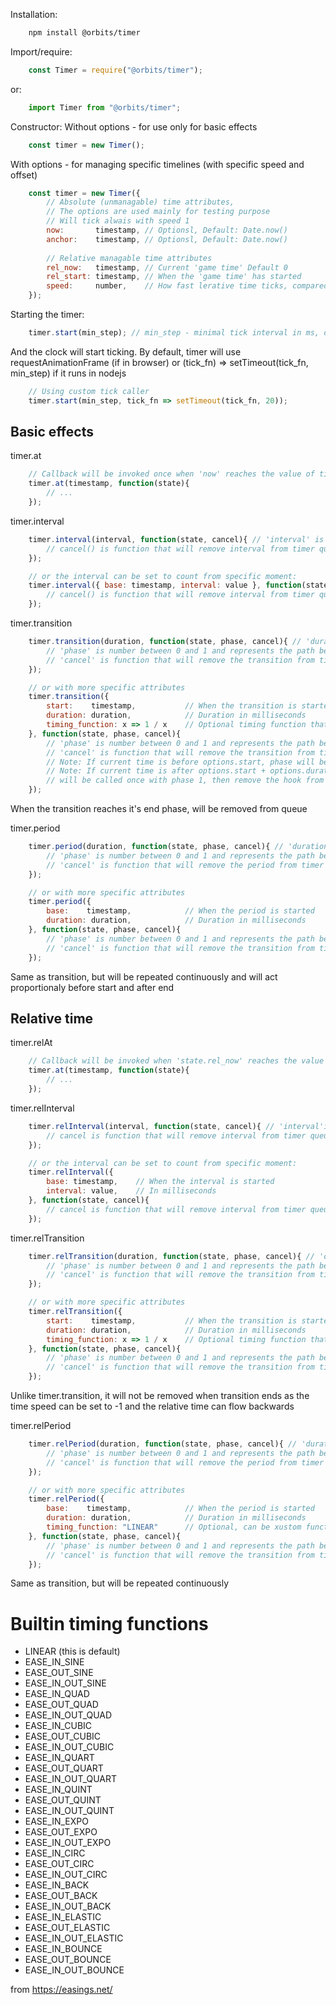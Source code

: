 
Installation:
```bash
	npm install @orbits/timer
```



Import/require:
```javascript
	const Timer = require("@orbits/timer");
```
or:
```javascript
	import Timer from "@orbits/timer";
```


Constructor:
Without options - for use only for basic effects
```javascript
	const timer = new Timer();
```


With options - for managing specific timelines (with specific speed and offset)
```javascript
	const timer = new Timer({
		// Absolute (unmanagable) time attributes,
		// The options are used mainly for testing purpose
		// Will tick alwais with speed 1
		now:       timestamp, // Optionsl, Default: Date.now()
		anchor:    timestamp, // Optionsl, Default: Date.now()
		
		// Relative managable time attributes
		rel_now:   timestamp, // Current 'game time' Default 0
		rel_start: timestamp, // When the 'game time' has started
		speed:     number,    // How fast lerative time ticks, compared to absolute time
	});
```


Starting the timer:
```javascript
	timer.start(min_step); // min_step - minimal tick interval in ms, default - 40
```
And the clock will start ticking.
By default, timer will use requestAnimationFrame (if in browser)
or (tick_fn) => setTimeout(tick_fn, min_step) if it runs in nodejs

```javascript
	// Using custom tick caller
	timer.start(min_step, tick_fn => setTimeout(tick_fn, 20));
```



## Basic effects
timer.at
```javascript
	// Callback will be invoked once when 'now' reaches the value of timestamp
	timer.at(timestamp, function(state){
		// ...
	});
```

timer.interval
```javascript
	timer.interval(interval, function(state, cancel){ // 'interval' is in milliseconds
		// cancel() is function that will remove interval from timer queue
	});

	// or the interval can be set to count from specific moment:
	timer.interval({ base: timestamp, interval: value }, function(state, cancel){ // 'value'is in milliseconds
		// cancel() is function that will remove interval from timer queue
	});
```




timer.transition
```javascript
	timer.transition(duration, function(state, phase, cancel){ // 'duration'is in milliseconds
		// 'phase' is number between 0 and 1 and represents the path between begin and end of the transition
		// 'cancel' is function that will remove the transition from timer queue
	});

	// or with more specific attributes 
	timer.transition({
		start:    timestamp,           // When the transition is started
		duration: duration,            // Duration in milliseconds
		timing_function: x => 1 / x    // Optional timing function that will modify value of phase
	}, function(state, phase, cancel){
		// 'phase' is number between 0 and 1 and represents the path between begin and end of the transition
		// 'cancel' is function that will remove the transition from timer queue
		// Note: If current time is before options.start, phase will be always 0
		// Note: If current time is after options.start + options.duration,
		// will be called once with phase 1, then remove the hook from queue
	});
```
When the transition reaches it's end phase, will be removed from queue


timer.period
```javascript
	timer.period(duration, function(state, phase, cancel){ // 'duration'is in milliseconds
		// 'phase' is number between 0 and 1 and represents the path between begin and end of the transition
		// 'cancel' is function that will remove the period from timer queue
	});

	// or with more specific attributes 
	timer.period({
		base:    timestamp,            // When the period is started
		duration: duration,            // Duration in milliseconds
	}, function(state, phase, cancel){
		// 'phase' is number between 0 and 1 and represents the path between begin and end of the transition
		// 'cancel' is function that will remove the transition from timer queue
	});
```
Same as transition, but will be repeated continuously and will act proportionaly 
before start and after end




## Relative time

timer.relAt
```javascript
	// Callback will be invoked when 'state.rel_now' reaches the value of timestamp
	timer.at(timestamp, function(state){
		// ...
	});
```


timer.relInterval
```javascript
	timer.relInterval(interval, function(state, cancel){ // 'interval'is in milliseconds
		// cancel is function that will remove interval from timer queue
	});

	// or the interval can be set to count from specific moment:
	timer.relInterval({
		base: timestamp,	// When the interval is started
		interval: value,    // In milliseconds
	}, function(state, cancel){
		// cancel is function that will remove interval from timer queue
	});
```


timer.relTransition
```javascript
	timer.relTransition(duration, function(state, phase, cancel){ // 'duration'is in milliseconds
		// 'phase' is number between 0 and 1 and represents the path between begin and end of the transition
		// 'cancel' is function that will remove the transition from timer queue
	});

	// or with more specific attributes 
	timer.relTransition({
		start:    timestamp,           // When the transition is started, default is current rel_now
		duration: duration,            // Duration in milliseconds
		timing_function: x => 1 / x    // Optional timing function that will modify value of phase or name of one of built-in functions
	}, function(state, phase, cancel){
		// 'phase' is number between 0 and 1 and represents the path between begin and end of the transition
		// 'cancel' is function that will remove the transition from timer queue
	});
```
Unlike timer.transition, it will not be removed when transition ends as the time speed 
can be set to -1 and the relative time can flow backwards


timer.relPeriod
```javascript
	timer.relPeriod(duration, function(state, phase, cancel){ // 'duration'is in milliseconds
		// 'phase' is number between 0 and 1 and represents the path between begin and end of the transition
		// 'cancel' is function that will remove the period from timer queue
	});

	// or with more specific attributes 
	timer.relPeriod({
		base:    timestamp,            // When the period is started
		duration: duration,            // Duration in milliseconds
		timing_function: "LINEAR"      // Optional, can be xustom function, default 'LINEAR'
	}, function(state, phase, cancel){
		// 'phase' is number between 0 and 1 and represents the path between begin and end of the transition
		// 'cancel' is function that will remove the transition from timer queue
	});
```
Same as transition, but will be repeated continuously


# Builtin timing functions
 - LINEAR (this is default)
 - EASE_IN_SINE
 - EASE_OUT_SINE
 - EASE_IN_OUT_SINE
 - EASE_IN_QUAD
 - EASE_OUT_QUAD
 - EASE_IN_OUT_QUAD
 - EASE_IN_CUBIC
 - EASE_OUT_CUBIC
 - EASE_IN_OUT_CUBIC
 - EASE_IN_QUART
 - EASE_OUT_QUART
 - EASE_IN_OUT_QUART
 - EASE_IN_QUINT
 - EASE_OUT_QUINT
 - EASE_IN_OUT_QUINT
 - EASE_IN_EXPO
 - EASE_OUT_EXPO
 - EASE_IN_OUT_EXPO
 - EASE_IN_CIRC
 - EASE_OUT_CIRC
 - EASE_IN_OUT_CIRC
 - EASE_IN_BACK
 - EASE_OUT_BACK
 - EASE_IN_OUT_BACK
 - EASE_IN_ELASTIC
 - EASE_OUT_ELASTIC
 - EASE_IN_OUT_ELASTIC
 - EASE_IN_BOUNCE
 - EASE_OUT_BOUNCE
 - EASE_IN_OUT_BOUNCE


from https://easings.net/
